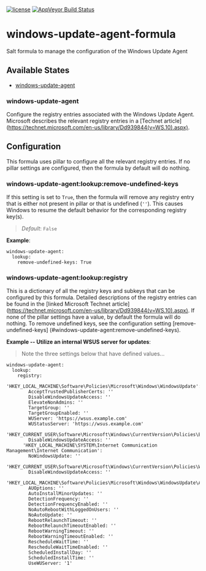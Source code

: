 [![license](https://img.shields.io/github/license/plus3it/windows-update-agent-formula.svg)](./LICENSE)
[![AppVeyor Build Status](https://ci.appveyor.com/api/projects/status/github/plus3it/windows-update-agent-formula?branch=master&svg=true)](https://ci.appveyor.com/project/plus3it/windows-update-agent-formula)

# windows-update-agent-formula
Salt formula to manage the configuration of the Windows Update Agent


## Available States

-   [windows-update-agent](#windows-update-agent)


### windows-update-agent

Configure the registry entries associated with the Windows Update Agent.
Microsoft describes the relevant registry entries in a [Technet article]
(https://technet.microsoft.com/en-us/library/Dd939844(v=WS.10).aspx).


## Configuration

This formula uses pillar to configure all the relevant registry entries. If no
pillar settings are configured, then the formula by default will do nothing.


### windows-update-agent:lookup:remove-undefined-keys

If this setting is set to `True`, then the formula will remove any registry
entry that is either not present in pillar or that is undefined (`''`). This
causes Windows to resume the default behavior for the corresponding registry
key(s).

>*Default*: `False`

**Example**:

```
windows-update-agent:
  lookup:
    remove-undefined-keys: True
```


### windows-update-agent:lookup:registry

This is a dictionary of all the registry keys and subkeys that can be
configured by this formula. Detailed descriptions of the registry entries can
be found in the [linked Microsoft Technet article]
(https://technet.microsoft.com/en-us/library/Dd939844(v=WS.10).aspx). If none
of the pillar settings have a value, by default the formula will do nothing.
To remove undefined keys, see the configuration setting [remove-undefined-keys]
(#windows-update-agent:remove-undefined-keys).

**Example -- Utilize an internal WSUS server for updates**:
>Note the three settings below that have defined values...

```
windows-update-agent:
  lookup:
    registry:
      'HKEY_LOCAL_MACHINE\Software\Policies\Microsoft\Windows\WindowsUpdate':
        AcceptTrustedPublisherCerts: ''
        DisableWindowsUpdateAccess: ''
        ElevateNonAdmins: ''
        TargetGroup: ''
        TargetGroupEnabled: ''
        WUServer: 'https://wsus.example.com'
        WUStatusServer: 'https://wsus.example.com'
      'HKEY_CURRENT_USER\Software\Microsoft\Windows\CurrentVersion\Policies\Explorer':
        DisableWindowsUpdateAccess: ''
      'HKEY_LOCAL_MACHINE\SYSTEM\Internet Communication Management\Internet Communication':
        NoWindowsUpdate: ''
      'HKEY_CURRENT_USER\Software\Microsoft\Windows\CurrentVersion\Policies\WindowsUpdate':
        DisableWindowsUpdateAccess: ''
      'HKEY_LOCAL_MACHINE\Software\Policies\Microsoft\Windows\WindowsUpdate\AU':
        AUOptions: ''
        AutoInstallMinorUpdates: ''
        DetectionFrequency: ''
        DetectionFrequencyEnabled: ''
        NoAutoRebootWithLoggedOnUsers: ''
        NoAutoUpdate: ''
        RebootRelaunchTimeout: ''
        RebootRelaunchTimeoutEnabled: ''
        RebootWarningTimeout: ''
        RebootWarningTimeoutEnabled: ''
        RescheduleWaitTime: ''
        RescheduleWaitTimeEnabled: ''
        ScheduledInstallDay: ''
        ScheduledInstallTime: ''
        UseWUServer: '1'
```
